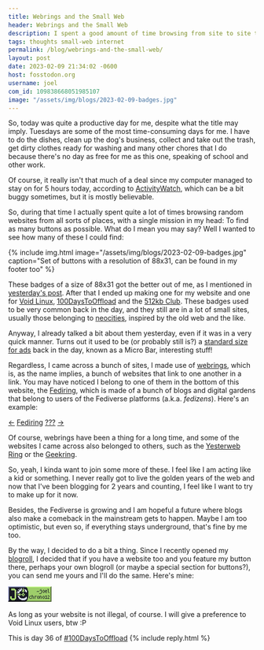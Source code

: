 ```yaml
---
title: Webrings and the Small Web
header: Webrings and the Small Web
description: I spent a good amount of time browsing from site to site thanks to webring and blogrolls from son personal sites I follow
tags: thoughts small-web internet
permalink: /blog/webrings-and-the-small-web/
layout: post
date: 2023-02-09 21:34:02 -0600
host: fosstodon.org
username: joel
com_id: 109838668051985107
image: "/assets/img/blogs/2023-02-09-badges.jpg"
---
```


So, today was quite a productive day for me, despite what the title may imply. Tuesdays are some of the most time-consuming days for me. I have to do the dishes, clean up the dog's business, collect and take out the trash, get dirty clothes ready for washing and many other chores that I do because there's no day as free for me as this one, speaking of school and other work.

Of course, it really isn't that much of a deal since my computer managed to stay on for 5 hours today, according to [ActivityWatch](https://activitywatch.net), which can be a bit buggy sometimes, but it is mostly believable.

So, during that time I actually spent quite a lot of times browsing random websites from all sorts of places, with a single mission in my head: To find as many buttons as possible. What do I mean you may say? Well I wanted to see how many of these I could find:

{% include img.html image="/assets/img/blogs/2023-02-09-badges.jpg" caption="Set of buttons with a resolution of 88x31, can be found in my footer too" %}

These badges of a size of 88x31 got the better out of me, as I mentioned in [yesterday's post](/blog/free-time-warhammer-site-buttons/). After that I ended up making one for my website and one for [Void Linux](https://voidlinux.org), [100DaysToOffload](https:/100daystooffload.com) and the [512kb Club](https://512kb.club). These badges used to be very common back in the day, and they still are in a lot of small sites, usually those belonging to [neocities](https://neocities.org), inspired by the old web and the like.

Anyway, I already talked a bit about them yesterday, even if it was in a very quick manner. Turns out it used to be (or probably still is?) a [standard size for ads](https://theoldnet.com/get?url=www.iab.net%2Fiab_products_and_industry_services%2F508676%2F508767%2FAd_Unit&year=2010&scripts=false&decode=false) back in the day, known as a Micro Bar, interesting stuff!

Regardless, I came across a bunch of sites, I made use of [webrings](https://en.wikipedia.org/wiki/Webring), which is, as the name implies, a bunch of websites that link to one another in a link. You may have noticed I belong to one of them in the bottom of this website, the [Fediring](https://fediring.net), which is made of a bunch of blogs and digital gardens that belong to users of the Fediverse platforms (a.k.a. _fedizens_). Here's an example:

<p>
    <a href="https://fediring.net/previous?host=joelchrono12.xyz">←</a>
    <a href="https://fediring.net/">Fediring</a>
    <a href="https://fediring.net/random">???</a>
    <a href="https://fediring.net/next?host=joelchrono12.xyz">→</a>
</p>

Of course, webrings have been a thing for a long time, and some of the websites I came across also belonged to others, such as the [Yesterweb Ring](https://yesterweb.org/webring/) or the [Geekring](https://geekring.net).

So, yeah, I kinda want to join some more of these. I feel like I am acting like a kid or something. I never really got to live the golden years of the web and now that I've been blogging for 2 years and counting, I feel like I want to try to make up for it now.

Besides, the Fediverse is growing and I am hopeful a future where blogs also make a comeback in the mainstream gets to happen. Maybe I am too optimistic, but even so, if everything stays underground, that's fine by me too.

By the way, I decided to do a bit a thing. Since I recently opened my [blogroll](/blogroll/), I decided that if you have a website too and you feature my button there, perhaps your own blogroll (or maybe a special section for buttons?), you can send me yours and I'll do the same. Here's mine:

<a href="{{ site.url }}" target="_blank"><img style="opacity: 1; border-radius: 0px;" src="/assets/img/badges/joelchrono12.gif" caption="Set of buttons with a resolution of 88x31, can be found in my footer too"></a>

As long as your website is not illegal, of course. I will give a preference to Void Linux users, btw :P


This is day 36 of [#100DaysToOffload](https://100daystooffload.com)
{% include reply.html %}
